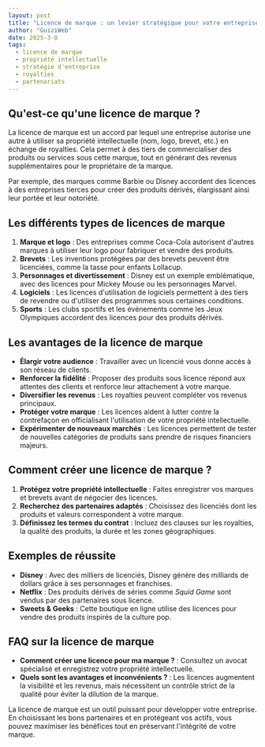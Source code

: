 ```yaml
---
layout: post
title: "Licence de marque : un levier stratégique pour votre entreprise"
author: "GuiziWeb"
date: 2025-3-8
tags:
  - licence de marque
  - propriété intellectuelle
  - stratégie d'entreprise
  - royalties
  - partenariats
---
```


## **Qu'est-ce qu'une licence de marque ?**

La licence de marque est un accord par lequel une entreprise autorise une autre à utiliser sa propriété intellectuelle (nom, logo, brevet, etc.) en échange de royalties. Cela permet à des tiers de commercialiser des produits ou services sous cette marque, tout en générant des revenus supplémentaires pour le propriétaire de la marque.

Par exemple, des marques comme Barbie ou Disney accordent des licences à des entreprises tierces pour créer des produits dérivés, élargissant ainsi leur portée et leur notoriété.

## **Les différents types de licences de marque**

1. **Marque et logo** : Des entreprises comme Coca-Cola autorisent d'autres marques à utiliser leur logo pour fabriquer et vendre des produits.
2. **Brevets** : Les inventions protégées par des brevets peuvent être licenciées, comme la tasse pour enfants Lollacup.
3. **Personnages et divertissement** : Disney est un exemple emblématique, avec des licences pour Mickey Mouse ou les personnages Marvel.
4. **Logiciels** : Les licences d'utilisation de logiciels permettent à des tiers de revendre ou d'utiliser des programmes sous certaines conditions.
5. **Sports** : Les clubs sportifs et les événements comme les Jeux Olympiques accordent des licences pour des produits dérivés.

## **Les avantages de la licence de marque**

- **Élargir votre audience** : Travailler avec un licencié vous donne accès à son réseau de clients.
- **Renforcer la fidélité** : Proposer des produits sous licence répond aux attentes des clients et renforce leur attachement à votre marque.
- **Diversifier les revenus** : Les royalties peuvent compléter vos revenus principaux.
- **Protéger votre marque** : Les licences aident à lutter contre la contrefaçon en officialisant l'utilisation de votre propriété intellectuelle.
- **Expérimenter de nouveaux marchés** : Les licences permettent de tester de nouvelles catégories de produits sans prendre de risques financiers majeurs.

## **Comment créer une licence de marque ?**

1. **Protégez votre propriété intellectuelle** : Faites enregistrer vos marques et brevets avant de négocier des licences.
2. **Recherchez des partenaires adaptés** : Choisissez des licenciés dont les produits et valeurs correspondent à votre marque.
3. **Définissez les termes du contrat** : Incluez des clauses sur les royalties, la qualité des produits, la durée et les zones géographiques.

## **Exemples de réussite**

- **Disney** : Avec des milliers de licenciés, Disney génère des milliards de dollars grâce à ses personnages et franchises.
- **Netflix** : Des produits dérivés de séries comme *Squid Game* sont vendus par des partenaires sous licence.
- **Sweets & Geeks** : Cette boutique en ligne utilise des licences pour vendre des produits inspirés de la culture pop.

## **FAQ sur la licence de marque**

- **Comment créer une licence pour ma marque ?** : Consultez un avocat spécialisé et enregistrez votre propriété intellectuelle.
- **Quels sont les avantages et inconvénients ?** : Les licences augmentent la visibilité et les revenus, mais nécessitent un contrôle strict de la qualité pour éviter la dilution de la marque.

La licence de marque est un outil puissant pour développer votre entreprise. En choisissant les bons partenaires et en protégeant vos actifs, vous pouvez maximiser les bénéfices tout en préservant l'intégrité de votre marque.
